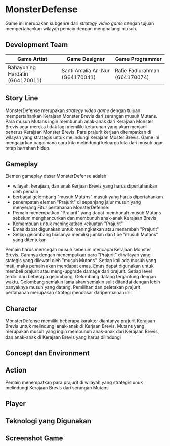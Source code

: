 # MonsterDefense
Game ini merupakan subgenre dari *strategy video game* dengan tujuan mempertahankan wilayah pemain dengan menghalangi musuh. 

## Development Team
| Game Artist | Game Designer | Game Programmer |
| ----- | ----- | ----- |
| Rahayuning Hardatin (G64170011) | Santi Amalia Ar-Nur (G64170041) | Rafie Fadlurahman (G64170074) |


## Story Line
MonsterDefense merupakan *strategy video game* dengan tujuan mempertahankan Kerajaan Monster Brevis dari serangan musuh Mutans. Para musuh Mutans ingin membunuh anak-anak dari Kerajaan Monster Brevis agar mereka tidak lagi memiliki keturunan yang akan menjadi penerus Kerajaan Monster Brevis. Para prajurit  kerjaan ditempatkan di wilayah yang strategis untuk melindungi Kerajaan Moster Brevis. Game ini mengajarkan bagaimana cara kita melindungi keluarga kita dari musuh agar tetap bertahan hidup.

## Gameplay
Elemen gameplay dasar MonsterDefense adalah:
- wilayah, kerajaan, dan anak Kerjaan Brevis yang harus dipertahankan oleh pemain
- berbagai gelombang "musuh Mutans" masuk yang harus dipertahankan
- penempatan elemen "Prajurit" di sepanjang jalur musuh yang menyerang
Fitur pertahanan MonsterDefense:
- Pemain menempatkan "Prajurit" yang dapat membunuh musuh Mutans sebelum menghancurkan dan membunuh anak-anak Kerajaan Brevis
- Kemampuan untuk meningkatkan kekuatan "Prajurit"
- Emas dapat digunakan untuk meningkatkan atau menambah "Prajurit"
- Setiap gelombang biasanya memiliki jumlah dan tipe "musuh Mutans" yang ditentukan

Pemain harus mencegah musuh sebelum mencapai Kerajaan Monster Brevis. Caranya dengan menempatkan para "Prajurit" di wilayah yang stategis yang dilewati oleh "musuh Mutans". Setiap kali ada musuh yang mati, maka pemain akan mendapat emas. Emas dapat digunakan untuk membeli prajurit atau meng-upgrade damage dari prajurit. Setiap level terdiri dari beberapa gelombang. Gelombang datang tergantung dengan waktu. Gelombang semakin lama akan semakin sulit ditandai dengan lebih banyaknya musuh yang datang. Pemilihan dan peletakan prajurit pertahanan merupakan strategi mendasar daripermainan ini.

## Character
MonsterDefense memiliki beberapa karakter diantanya prajurit Kerajaan Brevis untuk melindungi anak-anak di Kerjaan Brevis, Mutans yang merupakan musuh yang ingin membunuh anak-anak dari Kerajaan Brevis, dan anak-anak di Kerajaan Brevis yang harus dilindungi

## Concept dan Environment


## Action
Pemain menempatkan para prajurit di wilayah yang strategis unuk melindungi Kerajaan Brevis dari serangan Mutans

## Player

## Teknologi yang Digunakan

## Screenshot Game

